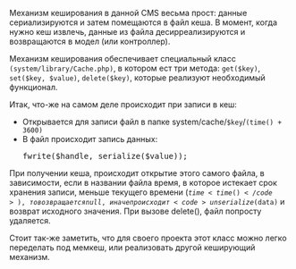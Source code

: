 Механизм кеширования в данной CMS весьма прост: данные сериализируются и затем помещаются в файл кеша. В момент, когда нужно кеш извлечь, данные из файла десирреализируются и возвращаются в модел (или контроллер).

Механизм кеширования обеспечивает специальный класс `(system/library/Cache.php)`, в котором ест три метода: 
`get($key)`, `set($key, $value)`, `delete($key)`, которые реализуют необходимый функционал.

Итак, что-же на самом деле происходит при записи в кеш:
- Открывается для записи файл в папке system/cache/<code>$key</code>/<code>(time() + 3600)</code>
- В файл происходит запись данных: 
    <pre class='code'>fwrite($handle, serialize($value));</pre>

При получении кеша, происходит открытие этого самого файла, в зависимости, если в названии файла время, в которое истекает срок хранения записи, меньше текущего времени (<code>$time < time()</code>), то возвращается null, иначе происходит <code>unserialize($data)</code> и возврат исходного значения.
При вызове delete(), файл попросту удаляется.

Стоит так-же заметить, что для своего проекта этот класс можно легко переделать под мемкеш, или реализовать другой кеширующий механизм.